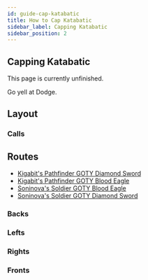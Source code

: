 ```yaml
---
id: guide-cap-katabatic
title: How to Cap Katabatic
sidebar_label: Capping Katabatic
sidebar_position: 2
---
```

## Capping Katabatic
This page is currently unfinished.

Go yell at Dodge.
## Layout
### Calls
## Routes
- [Kigabit's Pathfinder GOTY Diamond Sword](http://www.youtube.com/playlist?list=PLor2TDMmuFQz9ev1X4UWm3jFcvEx5mvhq)
- [Kigabit's Pathfinder GOTY Blood Eagle](http://www.youtube.com/playlist?list=PLor2TDMmuFQzShkKJSFmls9ZefKRwG5aZ)
- [Soninova's Soldier GOTY Blood Eagle](http://www.youtube.com/watch?v=pGia8sVounA)
- [Soninova's Soldier GOTY Diamond Sword](http://www.youtube.com/watch?v=bvrvCprj7oo)
### Backs
### Lefts
### Rights
### Fronts

